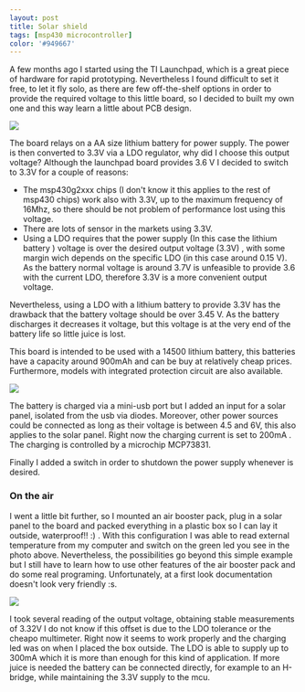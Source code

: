 ```yaml
---
layout: post
title: Solar shield
tags: [msp430 microcontroller]
color: '#949667'
---
```


A few months ago I started using the TI Launchpad, which is a great piece of hardware for rapid prototyping. Nevertheless I found difficult to set it free, to let it fly solo, as there are few off-the-shelf options in order to provide the required voltage to this little board, so I decided to built my own one and this way learn a little about PCB design.

![](../../../../public/img/solar_shield/schema.png)

The board relays on a AA size lithium battery for power supply. The power is then converted to 3.3V via a LDO regulator, why did I choose this output voltage? Although the launchpad board provides 3.6 V I decided to switch to 3.3V for a couple of reasons:

- The msp430g2xxx chips (I don't know it this applies to the rest of msp430 chips) work also with 3.3V, up to the maximum frequency of 16Mhz, so there should be not problem of performance lost using this voltage.
- There are lots of sensor in the markets using 3.3V.
- Using a LDO requires that the power supply (In this case the lithium battery ) voltage is over the desired output voltage (3.3V) , with some margin wich depends on the specific LDO (in this case around 0.15 V). As the battery normal voltage is around 3.7V is unfeasible to provide 3.6 with the current LDO, therefore 3.3V is a more convenient output voltage.

Nevertheless, using a LDO with a lithium battery to provide 3.3V has the drawback that the battery voltage should be over 3.45 V. As the battery discharges it decreases it voltage, but this voltage is at the very end of the battery life so little juice is lost.

This board is intended to be used with a 14500 lithium battery, this batteries have a capacity around 900mAh and can be buy at relatively cheap prices. Furthermore, models with integrated protection circuit are also available.

![](../../../../public/img/solar_shield/deploy.jpg)

The battery is charged via a mini-usb port but I added an input for a solar panel, isolated from the usb via diodes. Moreover, other power sources could be connected as long as their voltage is between 4.5 and 6V, this also applies to the solar panel. Right now the charging current is set to 200mA . The charging is controlled by a microchip MCP73831.

Finally I added a switch in order to shutdown the power supply whenever is desired.

### On the air

I went a little bit further, so I mounted an air booster pack, plug in a solar panel to the board and packed everything in a plastic box so I can lay it outside, waterproof!! :) . With this configuration I was able to read external temperature from my computer and switch on the green led you see in the photo above. Nevertheless, the possibilities go beyond this simple example but I still have to learn how to use other features of the air booster pack and do some real programing. Unfortunately, at a first look documentation doesn't look very friendly :s.

![](../../../../public/img/solar_shield/measure.jpg)

I took several reading of the output voltage, obtaining stable measurements of 3.32V I do not know if this offset is due to the LDO tolerance or the cheapo multimeter. Right now it seems to work properly and the charging led was on when I placed the box outside. The LDO is able to supply up to 300mA which it is more than enough for this kind of application. If more juice is needed the battery can be connected directly, for example to an H-bridge, while maintaining the 3.3V supply to the mcu.
